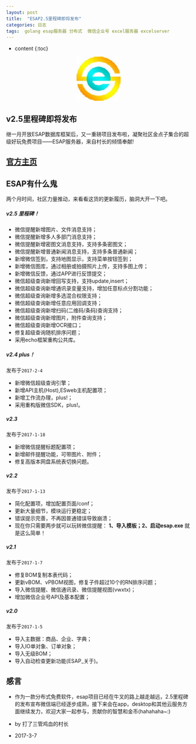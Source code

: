 ```yaml
---
layout: post
title:  "ESAP2.5里程碑即将发布"
categories: 日志
tags:  golang esap服务器 分布式  微信企业号 excel服务器 excelserver
---
```


* content
{:toc}

<p align="center">
  <img src="/img/logo.jpg" width="120">
</p>

## v2.5里程碑即将发布
继一月开放ESAP数据库框架后，又一重磅项目发布啦，凝聚社区金点子集合的超级好玩免费项目——ESAP服务器，来自村长的倾情奉献!

## [官方主页](https://esap.erp8.net)

## ESAP有什么鬼
两个月时间，社区力量推动，来看看这货的更新履历，脑洞大开一下吧。

##### v2.5 里程碑！

* 微信提醒新增图片、文件消息支持；
* 微信提醒新增多人多部门消息支持；
* 微信提醒新增密图文消息支持，支持多条密图文；
* 微信提醒新增普通新闻消息支持，支持多条普通新闻；
* 新增微信签到，支持地图显示，支持菜单按钮签到；
* 新增微信图库，通过相册或拍摄照片上传，支持多图上传；
* 新增微信反馈，通过APP进行反馈提交；
* 微信超级查询新增回写支持，支持update,insert；
* 微信超级查询新增通讯录变量支持，增加任意标点分割功能；
* 微信超级查询新增多选混合权限支持；
* 微信超级查询新增任意应用回调支持；
* 微信超级查询新增扫码(二维码/条码)查询支持；
* 微信超级查询新增图片，附件查询支持；
* 微信超级查询新增OCR接口；
* 修复超级查询随机排序问题；
* 采用echo框架重构公共库。

##### v2.4 plus！
发布于`2017-2-4`

* 新增微信超级查询引擎；
* 新增API主机(Host),ESweb主机配置项；
* 新增工作流办理，plus!；
* 采用重构版微信SDK，plus!。

##### v2.3
发布于`2017-1-18`

* 新增微信提醒标题配置项；  
* 新增邮件提醒功能，可带图片、附件；  
* 修复高版本网盘系统表切换问题。

##### v2.2
发布于`2017-1-13`

* 简化配置项，增加配置页面/conf；  
* 更新大量细节，模块运行更稳定；
* 错误提示完善，不再因普通错误导致崩溃；  
* 现在你只需要两步就可以玩转微信提醒： **1、导入模板；2、启动esap.exe** 就是这么简单！

##### v2.1
发布于`2017-1-7`

* 修复BOM复制本表代码；  
* 更新vBOM、vPBOM视图，修复子件超过10个的RN排序问题；  
* 导入微信提醒、微信通讯录、微信提醒视图(vwxtx)；    
* 增加微信企业号API及基本配置； 

##### v2.0 
发布于`2017-1-5`

* 导入主数据：商品、企业、字典；  
* 导入IO单对象、订单对象；  
* 导入无级BOM；  
* 导入自动检查更新功能(ESAP_关于)。


## 感言
* 作为一款分布式免费软件，esap项目已经在牛叉的路上越走越远，2.5里程碑的发布宣布微信端已经逐步成熟，接下来会在app，desktop和其他云服务方面继续发力，欢迎大家一起参与，贡献你的智慧和金币(hahahaha~:)

* by 打了三管鸡血的村长

* 2017-3-7

